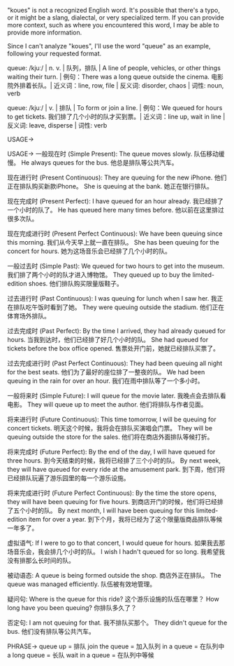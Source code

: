 "koues" is not a recognized English word. It's possible that there's a typo, or it might be a slang, dialectal, or very specialized term.  If you can provide more context, such as where you encountered this word, I may be able to provide more information.

Since I can't analyze "koues", I'll use the word "queue" as an example, following your requested format.

queue: /kjuː/ | n. v. | 队列，排队 | A line of people, vehicles, or other things waiting their turn. |  例句：There was a long queue outside the cinema. 电影院外排着长队。| 近义词：line, row, file | 反义词: disorder, chaos | 词性: noun, verb

queue: /kjuː/ | v. | 排队 | To form or join a line. |  例句：We queued for hours to get tickets. 我们排了几个小时的队才买到票。| 近义词：line up, wait in line | 反义词: leave, disperse | 词性: verb


USAGE->

USAGE->
一般现在时 (Simple Present):
The queue moves slowly.  队伍移动缓慢。
He always queues for the bus. 他总是排队等公共汽车。

现在进行时 (Present Continuous):
They are queuing for the new iPhone.  他们正在排队购买新款iPhone。
She is queuing at the bank.  她正在银行排队。

现在完成时 (Present Perfect):
I have queued for an hour already.  我已经排了一个小时的队了。
He has queued here many times before.  他以前在这里排过很多次队。

现在完成进行时 (Present Perfect Continuous):
We have been queuing since this morning. 我们从今天早上就一直在排队。
She has been queuing for the concert for hours. 她为这场音乐会已经排了几个小时的队。

一般过去时 (Simple Past):
We queued for two hours to get into the museum. 我们排了两个小时的队才进入博物馆。
They queued up to buy the limited-edition shoes. 他们排队购买限量版鞋子。

过去进行时 (Past Continuous):
I was queuing for lunch when I saw her. 我正在排队吃午饭时看到了她。
They were queuing outside the stadium. 他们正在体育场外排队。

过去完成时 (Past Perfect):
By the time I arrived, they had already queued for hours.  当我到达时，他们已经排了好几个小时的队。
She had queued for tickets before the box office opened.  售票处开门前，她就已经排队买票了。

过去完成进行时 (Past Perfect Continuous):
They had been queuing all night for the best seats.  他们为了最好的座位排了一整夜的队。
We had been queuing in the rain for over an hour. 我们在雨中排队等了一个多小时。


一般将来时 (Simple Future):
I will queue for the movie later.  我晚点会去排队看电影。
They will queue up to meet the author.  他们将排队与作者见面。


将来进行时 (Future Continuous):
This time tomorrow, I will be queuing for concert tickets. 明天这个时候，我将会在排队买演唱会门票。
They will be queuing outside the store for the sales. 他们将在商店外面排队等候打折。


将来完成时 (Future Perfect):
By the end of the day, I will have queued for three hours. 到今天结束的时候，我将已经排了三个小时的队。
By next week, they will have queued for every ride at the amusement park. 到下周，他们将已经排队玩遍了游乐园里的每一个游乐设施。


将来完成进行时 (Future Perfect Continuous):
By the time the store opens, they will have been queuing for five hours.  到商店开门的时候，他们将已经排了五个小时的队。
By next month, I will have been queuing for this limited-edition item for over a year. 到下个月，我将已经为了这个限量版商品排队等候一年多了。


虚拟语气:
If I were to go to that concert, I would queue for hours. 如果我去那场音乐会，我会排几个小时的队。
I wish I hadn't queued for so long. 我希望我没有排那么长时间的队。


被动语态:
A queue is being formed outside the shop. 商店外正在排队。
The queue was managed efficiently. 队伍被有效地管理。


疑问句:
Where is the queue for this ride?  这个游乐设施的队伍在哪里？
How long have you been queuing? 你排队多久了？



否定句:
I am not queuing for that. 我不排队买那个。
They didn't queue for the bus. 他们没有排队等公共汽车。




PHRASE->
queue up = 排队
join the queue = 加入队列
in a queue = 在队列中
a long queue = 长队
wait in a queue = 在队列中等候

